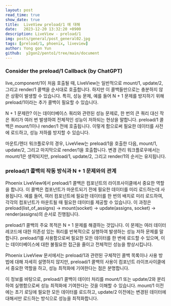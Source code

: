 ```yaml
---
layout: post
read_time: true
show_date: true
title:  LiveView preload/1 에 대해
date:   2023-12-20 13:32:20 +0900
description: LiveView - preload/1
img: posts/general/post_general02.jpg
tags: [preload/1, phoenix, liveview]
author: Yong gon Yun
github:  y2gon2/pento1/tree/main/document
---
```

<h3>Consider the preload/1 Callback (by ChatGPT)</h3>
<p>live_component/1이 처음 호출될 때, LiveView는 일반적으로 mount/1, update/2, 그리고 render/1 콜백을 순서대로 호출합니다. 하지만 이 콜백들만으로는 충분하지 않은 상황이 발생할 수 있습니다. 특히, 성능 문제, 예를 들어 N + 1 문제를 방지하기 위해 preload/1이라는 추가 콜백이 필요할 수 있습니다.</p>
<p>N + 1 문제란? 이는 데이터베이스 쿼리와 관련된 성능 문제로, 한 번의 큰 쿼리 대신 작은 쿼리가 여러 번 발생하여 전체적인 성능이 저하되는 현상을 말합니다.
preload/1 콜백은 mount/1이나 render/1 전에 호출됩니다. 이렇게 함으로써 필요한 데이터를 사전에 로드하고, 성능 저하를 방지할 수 있습니다.</p>
<p>마운트/렌더 워크플로우의 경우, LiveView는 preload/1을 호출한 다음, mount/1, update/2, 그리고 마지막으로 render/1을 호출합니다.
변경 관리 워크플로우에서는 mount/1은 생략되지만, preload/1, update/2, 그리고 render/1의 순서는 유지됩니다.</p>

<h3>preload/1 콜백의 작동 방식과 N + 1 문제와의 관계</h3>
<p>Phoenix LiveView에서 preload/1 콜백은 컴포넌트의 라이프사이클에서 중요한 역할을 합니다. 이 콜백은 컴포넌트가 마운트되기 전에 필요한 데이터를 미리 로드하는데 사용됩니다. 예를 들어, 여러 컴포넌트에 필요한 데이터를 한 번의 배치로 미리 로드하여, 각각의 컴포넌트가 마운트될 때 필요한 데이터를 제공할 수 있습니다. 이 과정은 preload(list_of_assigns) -> mount(socket) -> update(assigns, socket) -> render(assigns)의 순서로 진행됩니다​​.</p>
<p>preload/1 콜백의 주요 목적은 N + 1 문제를 해결하는 것입니다. 이 문제는 여러 데이터 레코드에 대한 의존성 있는 쿼리를 반복적으로 실행하여 발생하는 성능 저하 문제를 말합니다. preload/1를 사용함으로써 필요한 모든 데이터를 한 번에 로드할 수 있으며, 이는 데이터베이스에 대한 불필요한 접근을 줄이고 전체적인 성능을 향상시킵니다.</p>
<p>Phoenix LiveView 문서에서는 preload/1과 관련된 구체적인 콜백 목록이나 사용 방법에 대해 자세히 설명하지 않지만, preload/1 콜백의 사용이 컴포넌트 라이프사이클에서 중요한 역할을 하고, 성능 최적화에 기여한다는 점은 분명합니다​​.</p>
<p>이 정보를 바탕으로, preload/1 콜백이 데이터 처리를 mount/1 또는 update/2와 분리하여 실행함으로써 성능 최적화에 기여한다는 것을 이해할 수 있습니다. mount/1 이전에는 초기 로딩에 필요한 모든 데이터를 로드하고, update/2 이전에는 변경된 데이터에 대해서만 로드하는 방식으로 성능을 최적화합니다.</p>



